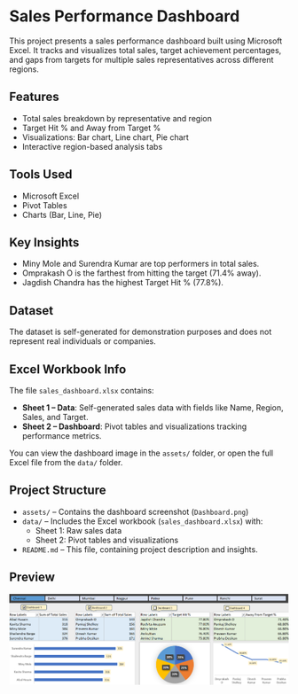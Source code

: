 # Sales Performance Dashboard

This project presents a sales performance dashboard built using Microsoft Excel. It tracks and visualizes total sales, target achievement percentages, and gaps from targets for multiple sales representatives across different regions.

## Features
- Total sales breakdown by representative and region
- Target Hit % and Away from Target %
- Visualizations: Bar chart, Line chart, Pie chart
- Interactive region-based analysis tabs

## Tools Used
- Microsoft Excel
- Pivot Tables
- Charts (Bar, Line, Pie)

## Key Insights
- Miny Mole and Surendra Kumar are top performers in total sales.
- Omprakash O is the farthest from hitting the target (71.4% away).
- Jagdish Chandra has the highest Target Hit % (77.8%).

## Dataset
The dataset is self-generated for demonstration purposes and does not represent real individuals or companies.

## Excel Workbook Info

The file `sales_dashboard.xlsx` contains:
- **Sheet 1 – Data**: Self-generated sales data with fields like Name, Region, Sales, and Target.
- **Sheet 2 – Dashboard**: Pivot tables and visualizations tracking performance metrics.

You can view the dashboard image in the `assets/` folder, or open the full Excel file from the `data/` folder.

## Project Structure

- `assets/` – Contains the dashboard screenshot (`Dashboard.png`)
- `data/` – Includes the Excel workbook (`sales_dashboard.xlsx`) with:
  - Sheet 1: Raw sales data
  - Sheet 2: Pivot tables and visualizations
- `README.md` – This file, containing project description and insights.

## Preview
![Dashboard Screenshot](assets/Dashboard.png)
